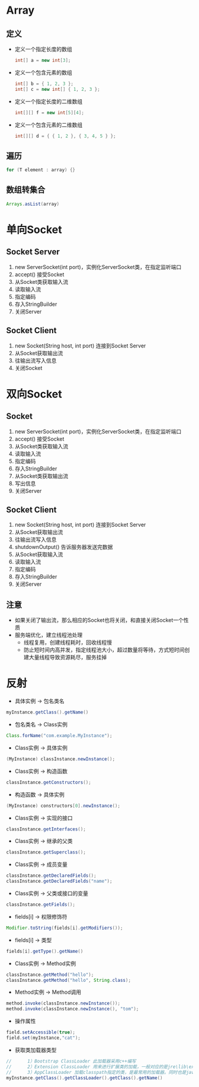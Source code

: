 # Array
## 定义
- 定义一个指定长度的数组

  ```java
  int[] a = new int[3];
  ```
- 定义一个包含元素的数组

  ```java
  int[] b = { 1, 2, 3 };
  int[] c = new int[] { 1, 2, 3 };
  ```
- 定义一个指定长度的二维数组

  ```java
  int[][] f = new int[5][4];
  ```
- 定义一个包含元素的二维数组 

  ```java
  int[][] d = { { 1, 2 }, { 3, 4, 5 } };
  ```

## 遍历
```java
for (T element : array) {}
```

## 数组转集合

```java
Arrays.asList(array)
```

# 单向Socket
## Socket Server
1. new ServerSocket(int port)，实例化ServerSocket类，在指定监听端口
2. accept() 接受Socket
3. 从Socket类获取输入流
4. 读取输入流
5. 指定编码
6. 存入StringBuilder
7. 关闭Server

## Socket Client
1. new Socket(String host, int port) 连接到Socket Server
2. 从Socket获取输出流
3. 往输出流写入信息
4. 关闭Socket

# 双向Socket
## Socket
1. new ServerSocket(int port)，实例化ServerSocket类，在指定监听端口
2. accept() 接受Socket
3. 从Socket类获取输入流
4. 读取输入流
5. 指定编码
6. 存入StringBuilder
7. 从Socket类获取输出流
8. 写出信息
9. 关闭Server

## Socket Client
1. new Socket(String host, int port) 连接到Socket Server
2. 从Socket获取输出流
3. 往输出流写入信息
4. shutdownOutput() 告诉服务器发送完数据
5. 从Socket获取输入流
6. 读取输入流
7. 指定编码
8. 存入StringBuilder
9. 关闭Server


## 注意
- 如果关闭了输出流，那么相应的Socket也将关闭，和直接关闭Socket一个性质
- 服务端优化，建立线程池处理
	- 线程复用，创建线程耗时，回收线程慢
	- 防止短时间内高并发，指定线程池大小，超过数量将等待，方式短时间创建大量线程导致资源耗尽，服务挂掉



# 反射
- 具体实例 -> 包名类名

```java
myInstance.getClass().getName()
```

- 包名类名 -> Class实例

```java
Class.forName("com.example.MyInstance");
```

- Class实例 -> 具体实例

```java
(MyInstance) classInstance.newInstance();
```

- Class实例 -> 构造函数

```java
classInstance.getConstructors();
```

- 构造函数 -> 具体实例

```java
(MyInstance) constructors[0].newInstance();
```

- Class实例 -> 实现的接口

```java
classInstance.getInterfaces();
```

- Class实例 -> 继承的父类

```java
classInstance.getSuperclass();
```

- Class实例 -> 成员变量


```java
classInstance.getDeclaredFields();
classInstance.getDeclaredFields("name");
```

- Class实例 -> 父类或接口的变量

```java
classInstance.getFields();
```

- fields[i] -> 权限修饰符

```java
Modifier.toString(fields[i].getModifiers());

```

- fields[i] -> 类型

```java
fields[i].getType().getName()
```

- Class实例 -> Method实例

```java
classInstance.getMethod("hello");
classInstance.getMethod("hello", String.class);

```

- Method实例 -> Method调用

```java
method.invoke(classInstance.newInstance());
method.invoke(classInstance.newInstance(), "tom");
```

- 操作属性

```java
field.setAccessible(true);
field.set(myInstance,"cat");

```

- 获取类加载器类型

```java
//		1）Bootstrap ClassLoader 此加载器采用c++编写
//		2）Extension ClassLoader 用来进行扩展类的加载，一般对应的是jre\lib\ext目录中的类
//		3）AppClassLoader 加载classpath指定的类，是最常用的加载器。同时也是java中默认的加载器
myInstance.getClass().getClassLoader().getClass().getName()
```





























































